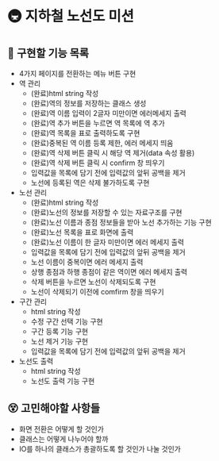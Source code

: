 # 🚇 지하철 노선도 미션

## 📝 구현할 기능 목록

- 4가지 페이지를 전환하는 메뉴 버튼 구현
- 역 관리
    - (완료)html string 작성
    - (완료)역의 정보를 저장하는 클래스 생성
    - (완료)역 이름 입력이 2글자 미만이면 에러메세지 출력
    - (완료)역 추가 버튼을 누르면 역 목록에 역 추가
    - (완료)역 목록을 표로 출력하도록 구현
    - (완료)중복된 역 이름 등록 제한, 에러 메세지 띄움
    - (완료)역 삭제 버튼 클릭 시 해당 역 제거(data 속성 활용)
    - (완료)역 삭제 버튼 클릭 시 confirm 창 띄우기
    - 입력값을 목록에 담기 전에 입력값의 앞뒤 공백을 제거
    - 노선에 등록된 역은 삭제 불가하도록 구현
- 노선 관리
    - (완료)html string 작성
    - (완료)노선의 정보를 저장할 수 있는 자료구조를 구현
    - (완료)노선 이름과 종점 정보들을 받아 노선 추가하는 기능 구현
    - (완료)노선 목록을 표로 화면에 출력
    - (완료)노선 이름이 한 글자 미만이면 에러 메세지 출력
    - 입력값을 목록에 담기 전에 입력값의 앞뒤 공백을 제거
    - 노선 이름이 중복이면 에러 메세지 출력
    - 상행 종점과 하행 종점이 같은 역이면 에러 메세지 출력
    - 삭제 버튼을 누르면 노선이 삭제되도록 구현
    - 노선이 삭제되기 이전에 comfirm 창을 띄우기
- 구간 관리
    - html string 작성
    - 수정 구간 선택 기능 구현
    - 구간 등록 기능 구현
    - 노선 제거 기능 구현
    - 입력값을 목록에 담기 전에 입력값의 앞뒤 공백을 제거
- 노선도 출력
    - html string 작성
    - 노선도 출력 기능 구현

## 😵 고민해야할 사항들

- 화면 전환은 어떻게 할 것인가
- 클래스는 어떻게 나누어야 할까
- IO를 하나의 클래스가 총괄하도록 할 것인가 나눌 것인가
